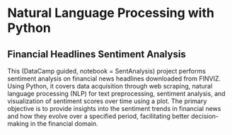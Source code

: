 

# Natural Language Processing with Python 

## Financial Headlines Sentiment Analysis

This (DataCamp guided, notebook = SentAnalysis) project performs sentiment analysis on financial news headlines downloaded from FINVIZ. Using Python, it covers data acquisition through web scraping, natural language processing (NLP) for text preprocessing, sentiment analysis, and visualization of sentiment scores over time using a plot. The primary objective is to provide insights into the sentiment trends in financial news and how they evolve over a specified period, facilitating better decision-making in the financial domain.

